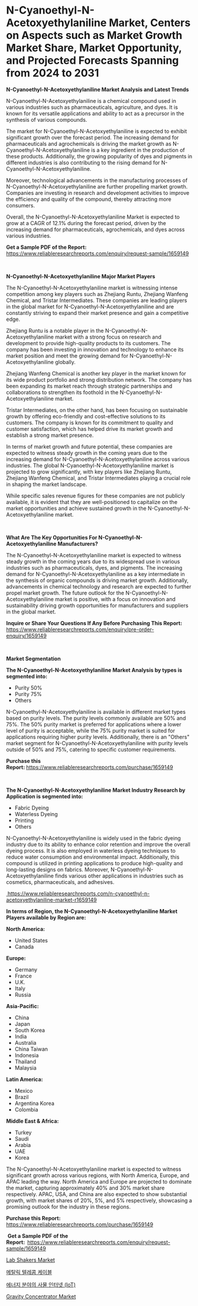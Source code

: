 <p><h1>N-Cyanoethyl-N-Acetoxyethylaniline Market, Centers on Aspects such as Market Growth Market Share, Market Opportunity, and Projected Forecasts Spanning from 2024 to 2031</h1></p><p><strong>N-Cyanoethyl-N-Acetoxyethylaniline Market Analysis and Latest Trends</strong></p>
<p><p>N-Cyanoethyl-N-Acetoxyethylaniline is a chemical compound used in various industries such as pharmaceuticals, agriculture, and dyes. It is known for its versatile applications and ability to act as a precursor in the synthesis of various compounds.</p><p>The market for N-Cyanoethyl-N-Acetoxyethylaniline is expected to exhibit significant growth over the forecast period. The increasing demand for pharmaceuticals and agrochemicals is driving the market growth as N-Cyanoethyl-N-Acetoxyethylaniline is a key ingredient in the production of these products. Additionally, the growing popularity of dyes and pigments in different industries is also contributing to the rising demand for N-Cyanoethyl-N-Acetoxyethylaniline.</p><p>Moreover, technological advancements in the manufacturing processes of N-Cyanoethyl-N-Acetoxyethylaniline are further propelling market growth. Companies are investing in research and development activities to improve the efficiency and quality of the compound, thereby attracting more consumers.</p><p>Overall, the N-Cyanoethyl-N-Acetoxyethylaniline Market is expected to grow at a CAGR of 12.1% during the forecast period, driven by the increasing demand for pharmaceuticals, agrochemicals, and dyes across various industries.</p></p>
<p><strong>Get a Sample PDF of the Report:&nbsp;</strong> <a href="https://www.reliableresearchreports.com/enquiry/request-sample/1659149">https://www.reliableresearchreports.com/enquiry/request-sample/1659149</a></p>
<p>&nbsp;</p>
<p><strong>N-Cyanoethyl-N-Acetoxyethylaniline Major Market Players</strong></p>
<p><p>The N-Cyanoethyl-N-Acetoxyethylaniline market is witnessing intense competition among key players such as Zhejiang Runtu, Zhejiang Wanfeng Chemical, and Tristar Intermediates. These companies are leading players in the global market for N-Cyanoethyl-N-Acetoxyethylaniline and are constantly striving to expand their market presence and gain a competitive edge.</p><p>Zhejiang Runtu is a notable player in the N-Cyanoethyl-N-Acetoxyethylaniline market with a strong focus on research and development to provide high-quality products to its customers. The company has been investing in innovation and technology to enhance its market position and meet the growing demand for N-Cyanoethyl-N-Acetoxyethylaniline globally.</p><p>Zhejiang Wanfeng Chemical is another key player in the market known for its wide product portfolio and strong distribution network. The company has been expanding its market reach through strategic partnerships and collaborations to strengthen its foothold in the N-Cyanoethyl-N-Acetoxyethylaniline market.</p><p>Tristar Intermediates, on the other hand, has been focusing on sustainable growth by offering eco-friendly and cost-effective solutions to its customers. The company is known for its commitment to quality and customer satisfaction, which has helped drive its market growth and establish a strong market presence.</p><p>In terms of market growth and future potential, these companies are expected to witness steady growth in the coming years due to the increasing demand for N-Cyanoethyl-N-Acetoxyethylaniline across various industries. The global N-Cyanoethyl-N-Acetoxyethylaniline market is projected to grow significantly, with key players like Zhejiang Runtu, Zhejiang Wanfeng Chemical, and Tristar Intermediates playing a crucial role in shaping the market landscape.</p><p>While specific sales revenue figures for these companies are not publicly available, it is evident that they are well-positioned to capitalize on the market opportunities and achieve sustained growth in the N-Cyanoethyl-N-Acetoxyethylaniline market.</p></p>
<p>&nbsp;</p>
<p><strong>What Are The Key Opportunities For N-Cyanoethyl-N-Acetoxyethylaniline Manufacturers?</strong></p>
<p><p>The N-Cyanoethyl-N-Acetoxyethylaniline market is expected to witness steady growth in the coming years due to its widespread use in various industries such as pharmaceuticals, dyes, and pigments. The increasing demand for N-Cyanoethyl-N-Acetoxyethylaniline as a key intermediate in the synthesis of organic compounds is driving market growth. Additionally, advancements in chemical technology and research are expected to further propel market growth. The future outlook for the N-Cyanoethyl-N-Acetoxyethylaniline market is positive, with a focus on innovation and sustainability driving growth opportunities for manufacturers and suppliers in the global market.</p></p>
<p><strong>Inquire or Share Your Questions If Any Before Purchasing This Report:</strong> <a href="https://www.reliableresearchreports.com/enquiry/pre-order-enquiry/1659149">https://www.reliableresearchreports.com/enquiry/pre-order-enquiry/1659149</a></p>
<p>&nbsp;</p>
<p><strong>Market Segmentation</strong></p>
<p><strong>The N-Cyanoethyl-N-Acetoxyethylaniline Market Analysis by types is segmented into:</strong></p>
<p><ul><li>Purity 50%</li><li>Purity 75%</li><li>Others</li></ul></p>
<p><p>N-Cyanoethyl-N-Acetoxyethylaniline is available in different market types based on purity levels. The purity levels commonly available are 50% and 75%. The 50% purity market is preferred for applications where a lower level of purity is acceptable, while the 75% purity market is suited for applications requiring higher purity levels. Additionally, there is an "Others" market segment for N-Cyanoethyl-N-Acetoxyethylaniline with purity levels outside of 50% and 75%, catering to specific customer requirements.</p></p>
<p><strong>Purchase this Report:&nbsp;</strong><a href="https://www.reliableresearchreports.com/purchase/1659149">https://www.reliableresearchreports.com/purchase/1659149</a></p>
<p>&nbsp;</p>
<p><strong>The N-Cyanoethyl-N-Acetoxyethylaniline Market Industry Research by Application is segmented into:</strong></p>
<p><ul><li>Fabric Dyeing</li><li>Waterless Dyeing</li><li>Printing</li><li>Others</li></ul></p>
<p><p>N-Cyanoethyl-N-Acetoxyethylaniline is widely used in the fabric dyeing industry due to its ability to enhance color retention and improve the overall dyeing process. It is also employed in waterless dyeing techniques to reduce water consumption and environmental impact. Additionally, this compound is utilized in printing applications to produce high-quality and long-lasting designs on fabrics. Moreover, N-Cyanoethyl-N-Acetoxyethylaniline finds various other applications in industries such as cosmetics, pharmaceuticals, and adhesives.</p></p>
<p><a href="https://www.reliableresearchreports.com/n-cyanoethyl-n-acetoxyethylaniline-market-r1659149">&nbsp;https://www.reliableresearchreports.com/n-cyanoethyl-n-acetoxyethylaniline-market-r1659149</a></p>
<p><strong>In terms of Region, the N-Cyanoethyl-N-Acetoxyethylaniline Market Players available by Region are:</strong></p>
<p>
    <p> <strong> North America: </strong>
        <ul>
            <li>United States</li>
            <li>Canada</li>
        </ul>
        </p> 
    <p> <strong> Europe: </strong>
        <ul>
            <li>Germany</li>
            <li>France</li>
            <li>U.K.</li>
            <li>Italy</li>
            <li>Russia</li>
        </ul>
        </p> 
    <p> <strong> Asia-Pacific: </strong>
        <ul>
            <li>China</li>
            <li>Japan</li>
            <li>South Korea</li>
            <li>India</li>
            <li>Australia</li>
            <li>China Taiwan</li>
            <li>Indonesia</li>
            <li>Thailand</li>
            <li>Malaysia</li>
        </ul>
        </p> 
    <p> <strong> Latin America: </strong>
        <ul>
            <li>Mexico</li>
            <li>Brazil</li>
            <li>Argentina Korea</li>
            <li>Colombia</li>
        </ul>
        </p> 
    <p> <strong> Middle East & Africa: </strong>
        <ul>
            <li>Turkey</li>
            <li>Saudi</li>
            <li>Arabia</li>
            <li>UAE</li>
            <li>Korea</li>
        </ul>
    </p>
    </p>
<p><p>The N-Cyanoethyl-N-Acetoxyethylaniline market is expected to witness significant growth across various regions, with North America, Europe, and APAC leading the way. North America and Europe are projected to dominate the market, capturing approximately 40% and 30% market share respectively. APAC, USA, and China are also expected to show substantial growth, with market shares of 20%, 5%, and 5% respectively, showcasing a promising outlook for the industry in these regions.</p></p>
<p><strong>Purchase this Report: </strong><a href="https://www.reliableresearchreports.com/purchase/1659149">https://www.reliableresearchreports.com/purchase/1659149</a></p>
<p>&nbsp;<strong>Get a Sample PDF of the Report:&nbsp;&nbsp;</strong><a href="https://www.reliableresearchreports.com/enquiry/request-sample/1659149">https://www.reliableresearchreports.com/enquiry/request-sample/1659149</a></p>
<p><strong></strong></p>
<p><p><a href="https://www.linkedin.com/pulse/lab-shakers-market-report-reveals-latest-trends-growth-zp6be">Lab Shakers Market</a></p><p><a href="https://github.com/akzkkws047661437/Market-Research-Report-List-2/blob/main/7816752101343.md">메탈릭 텔레콤 케이블</a></p><p><a href="https://github.com/LoganRew1964/Market-Research-Report-List-1/blob/main/230345487856.md">에너지 분야의 사물 인터넷 (IoT)</a></p><p><a href="https://www.linkedin.com/pulse/analyzing-gravity-concentrator-market-global-industry-perspective-ikege">Gravity Concentrator Market</a></p></p>